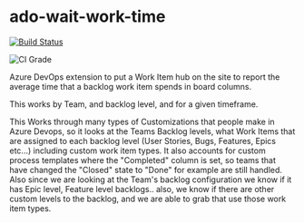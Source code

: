 # ado-wait-work-time

[![Build Status](https://dev.azure.com/oneluckidev/OneLuckiDev/_apis/build/status/jeffpriz.ado-wait-work-time?branchName=main)](https://dev.azure.com/oneluckidev/OneLuckiDev/_build/latest?definitionId=36&branchName=main)

![CI Grade](https://www.code-inspector.com/project/20024/status/svg)

Azure DevOps extension to put a Work Item hub on the site to report the average time that a backlog work item spends in board columns.  

This works by Team, and backlog level, and for a given timeframe.  

This Works through many types of Customizations that people make in Azure Devops, so it looks at the Teams Backlog levels, what Work Items that are assigned to each backlog level (User Stories, Bugs, Features, Epics etc...) including custom work item types.  It also accounts for custom process templates where the "Completed" column is set, so teams that have changed the "Closed" state to "Done" for example are still handled.  Also since we are looking at the Team's backlog configuration we know if it has Epic level, Feature level backlogs.. also, we know if there are other custom levels to the backlog, and we are able to grab that use those work item types.
